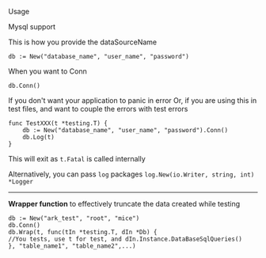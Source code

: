 Usage

Mysql support

This is how you provide the dataSourceName
```
db := New("database_name", "user_name", "password")
```

When you want to Conn
```
db.Conn()
```

If you don't want your application to panic in error
Or, if you are using this in test files, and want to couple the errors with test errors

```
func TestXXX(t *testing.T) {
	db := New("database_name", "user_name", "password").Conn()
	db.Log(t)	
}
```

This will exit as `t.Fatal` is called internally

Alternatively, you can pass `log` packages `log.New(io.Writer, string, int) *Logger`


---

**Wrapper function** to effectively truncate the data created while testing

```
db := New("ark_test", "root", "mice")
db.Conn()
db.Wrap(t, func(tIn *testing.T, dIn *Db) {
//You tests, use t for test, and dIn.Instance.DataBaseSqlQueries()
}, "table_name1", "table_name2",...)
```


